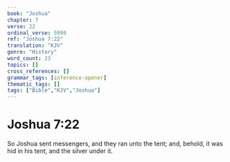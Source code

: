```yaml
---
book: "Joshua"
chapter: 7
verse: 22
ordinal_verse: 5999
ref: "Joshua 7:22"
translation: "KJV"
genre: "History"
word_count: 23
topics: []
cross_references: []
grammar_tags: [inference-opener]
thematic_tags: []
tags: ["Bible","KJV","Joshua"]
---
```


# Joshua 7:22

So Joshua sent messengers, and they ran unto the tent; and, behold, it was hid in his tent, and the silver under it.

